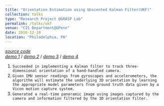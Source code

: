 ```yaml
---
title: "Orientation Estimation using Unscented Kalman Filter(UKF)"
collection: talks
type: "Research Project @GRASP Lab"
permalink: /talks/ukf
venue: "CIS Department@UPenn"
date: 2016-12-10
location: "Philadelphia, PA"
---
```


*[source code](https://github.com/haoyuanz13/Machine_Learning_in_Robotics/tree/master/Unscented_Kalman_Filter#orientation-estimation-using-unscented-kalman-filterukf)*     
*[demo 1](https://drive.google.com/open?id=0B-YfsvV6PlJRajFrTHNkbnJWaEU)* / *[demo 2](https://drive.google.com/open?id=0B-YfsvV6PlJRaEtVb0pjTnNSaE0)* / *[demo 3](https://drive.google.com/open?id=0B-YfsvV6PlJRRmZiM3hJaW50bzg)* / *[demo 4](https://drive.google.com/open?id=0B-YfsvV6PlJROV9kYlIwdkN4dW8)*      
1. `Succeeded in implementing a Kalman filter to track three-dimensional orientation of a hand-handled camera.`      
2. `Given IMU sensor readings from gyroscopes and accelerometers, the algorithm will estimate the underlying 3D orientation by learning the appropriate model parameters from ground truth data given by a Vicon motion capture system.`
3. `Generated a real-time panoramic image using images captured by the camera and information filtered by the 3D orientation filter.`

